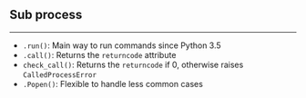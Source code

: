 ## Sub process

___

* `.run()`: Main way to run commands since Python 3.5
* `.call()`: Returns the `returncode` attribute
* `check_call()`: Returns the `returncode` if 0, otherwise raises `CalledProcessError`
* `.Popen()`: Flexible to handle less common cases